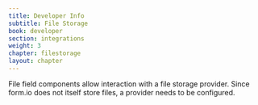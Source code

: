 ```yaml
---
title: Developer Info
subtitle: File Storage
book: developer
section: integrations
weight: 3
chapter: filestorage
layout: chapter
---
```

File field components allow interaction with a file storage provider. Since form.io does not itself store files, a provider needs to be configured.
